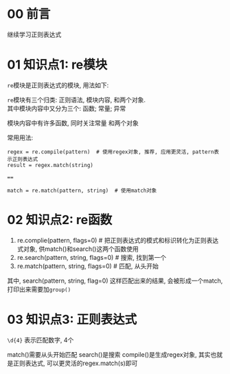 # 00 前言
继续学习正则表达式

# 01 知识点1: re模块
`re`模块是正则表达式的模块, 用法如下: 

`re`模块有三个归类: 正则语法, 模块内容, 和两个对象.  
其中模块内容中又分为三个: 函数; 常量; 异常

模块内容中有许多函数, 同时关注常量 和两个对象

常用用法: 
```
regex = re.compile(pattern)  # 使用regex对象, 推荐, 应用更灵活, pattern表示正则表达式
result = regex.match(string)

==

match = re.match(pattern, string)  # 使用match对象
```

# 02 知识点2: re函数
1. re.complie(pattern, flags=0)  # 把正则表达式的模式和标识转化为正则表达式对象, 供match()和search()这两个函数使用
2. re.search(pattern, string, flags=0)  # 搜索, 找到第一个
3. re.match(pattern, string, flags=0)  # 匹配, 从头开始

其中, search(pattern, string, flag=0) 这样匹配出来的结果, 会被形成一个match,  打印出来需要加`group()`

# 03 知识点3: 正则表达式
`\d{4}` 表示匹配数字, 4个

match()需要从头开始匹配
search()是搜索
compile()是生成regex对象, 其实也就是正则表达式, 可以更灵活的regex.match(s)即可